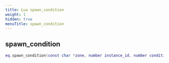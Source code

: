 ```yaml
---
title: Lua spawn_condition
weight: 1
hidden: true
menuTitle: spawn_condition
---
```

## spawn_condition
```lua
eq.spawn_condition(const char *zone, number instance_id, number condition_id, number value) -- void
```